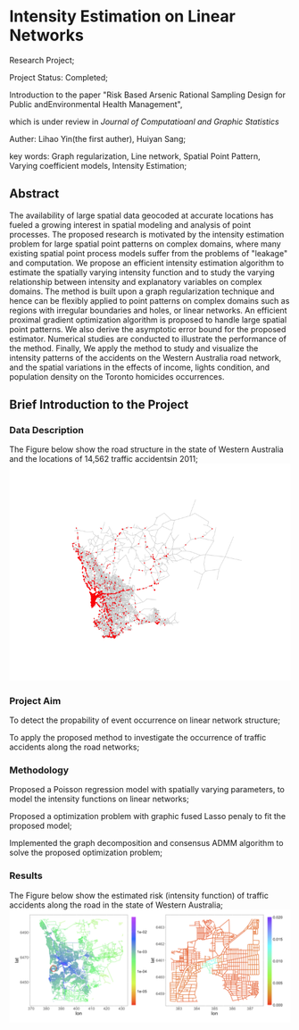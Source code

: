 # Intensity Estimation on Linear Networks
Research Project;

Project Status: Completed;

Introduction to the paper "Risk Based Arsenic Rational Sampling Design for Public andEnvironmental Health Management",

which is under review in *Journal of Computatioanl and Graphic Statistics*

Auther: Lihao Yin(the first auther), Huiyan Sang;

key words: Graph regularization, Line network, Spatial Point Pattern, Varying coefficient models, Intensity Estimation;

## Abstract
The availability of large spatial data geocoded at accurate locations has fueled a growing interest in spatial modeling and analysis of point processes.  The proposed research is motivated by the intensity estimation problem for large spatial point patterns on complex domains, where many existing spatial point process models suffer from the problems of "leakage" and computation. We propose an efficient intensity estimation algorithm to estimate the spatially varying intensity function and to study the varying relationship between intensity and explanatory variables on complex domains. The method is built upon a graph regularization technique and hence can be flexibly applied to point patterns on complex domains such as regions with irregular boundaries and holes, or linear networks. An efficient proximal gradient optimization algorithm is proposed to handle large spatial point patterns.  We also derive the asymptotic error bound for the proposed estimator. Numerical studies are conducted to illustrate the performance of the method.  Finally,  We apply the method to study and visualize the intensity patterns of the accidents on the Western Australia road network,  and the spatial variations in the effects of income, lights condition, and population density on the Toronto homicides occurrences.
 
 ## Brief Introduction to the Project
 ### Data Description

The Figure below show the road structure in the state of Western Australia and the locations of 14,562 traffic accidentsin 2011;
 ![image](Figures/PerthFull.png)
 
 ### Project Aim
 To detect the propability of event occurrence on linear network structure;
 
 To apply the proposed method to investigate the occurrence of traffic accidents along the road networks;
 
 ### Methodology
 Proposed a Poisson regression model with spatially varying parameters, to model the intensity functions on linear networks;
 
 Proposed a optimization problem with graphic fused Lasso penaly to fit the proposed model;
 
 Implemented the graph decomposition and consensus ADMM algorithm to solve the proposed optimization problem; 
 
 
 ### Results
 
 The Figure below show the estimated risk (intensity function) of traffic accidents along the road in the state of Western Australia;
 ![image](Figures/PerthZoomFF.png)
